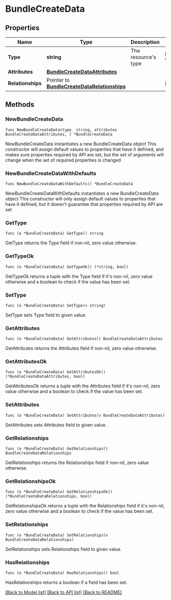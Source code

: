 # BundleCreateData

## Properties

Name | Type | Description | Notes
------------ | ------------- | ------------- | -------------
**Type** | **string** | The resource&#39;s type | [default to "bundles"]
**Attributes** | [**BundleCreateDataAttributes**](BundleCreateDataAttributes.md) |  | 
**Relationships** | Pointer to [**BundleCreateDataRelationships**](BundleCreateDataRelationships.md) |  | [optional] 

## Methods

### NewBundleCreateData

`func NewBundleCreateData(type_ string, attributes BundleCreateDataAttributes, ) *BundleCreateData`

NewBundleCreateData instantiates a new BundleCreateData object
This constructor will assign default values to properties that have it defined,
and makes sure properties required by API are set, but the set of arguments
will change when the set of required properties is changed

### NewBundleCreateDataWithDefaults

`func NewBundleCreateDataWithDefaults() *BundleCreateData`

NewBundleCreateDataWithDefaults instantiates a new BundleCreateData object
This constructor will only assign default values to properties that have it defined,
but it doesn't guarantee that properties required by API are set

### GetType

`func (o *BundleCreateData) GetType() string`

GetType returns the Type field if non-nil, zero value otherwise.

### GetTypeOk

`func (o *BundleCreateData) GetTypeOk() (*string, bool)`

GetTypeOk returns a tuple with the Type field if it's non-nil, zero value otherwise
and a boolean to check if the value has been set.

### SetType

`func (o *BundleCreateData) SetType(v string)`

SetType sets Type field to given value.


### GetAttributes

`func (o *BundleCreateData) GetAttributes() BundleCreateDataAttributes`

GetAttributes returns the Attributes field if non-nil, zero value otherwise.

### GetAttributesOk

`func (o *BundleCreateData) GetAttributesOk() (*BundleCreateDataAttributes, bool)`

GetAttributesOk returns a tuple with the Attributes field if it's non-nil, zero value otherwise
and a boolean to check if the value has been set.

### SetAttributes

`func (o *BundleCreateData) SetAttributes(v BundleCreateDataAttributes)`

SetAttributes sets Attributes field to given value.


### GetRelationships

`func (o *BundleCreateData) GetRelationships() BundleCreateDataRelationships`

GetRelationships returns the Relationships field if non-nil, zero value otherwise.

### GetRelationshipsOk

`func (o *BundleCreateData) GetRelationshipsOk() (*BundleCreateDataRelationships, bool)`

GetRelationshipsOk returns a tuple with the Relationships field if it's non-nil, zero value otherwise
and a boolean to check if the value has been set.

### SetRelationships

`func (o *BundleCreateData) SetRelationships(v BundleCreateDataRelationships)`

SetRelationships sets Relationships field to given value.

### HasRelationships

`func (o *BundleCreateData) HasRelationships() bool`

HasRelationships returns a boolean if a field has been set.


[[Back to Model list]](../README.md#documentation-for-models) [[Back to API list]](../README.md#documentation-for-api-endpoints) [[Back to README]](../README.md)


